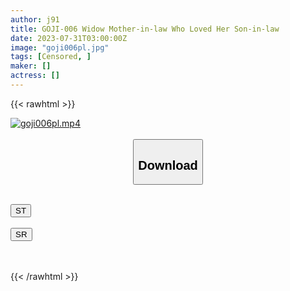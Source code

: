```yaml
---
author: j91
title: GOJI-006 Widow Mother-in-law Who Loved Her Son-in-law
date: 2023-07-31T03:00:00Z
image: "goji006pl.jpg"
tags: [Censored, ]
maker: []
actress: []
---
```



{{< rawhtml >}}

<div class="video" data-videoid="Yw4rz6vk7rIvm0X">
    <a href="javascript:;">
        <img src="https://my.j91.asia/posts/goji006pl/goji006pl.jpg" width="WIDTH" height="HEIGHT" alt="goji006pl.mp4" loading="lazy">
    </a>
</div>

<script type="text/javascript" src="https://j91.asia/asset/on-demand-st.js"></script>

<br>
  <link rel="stylesheet" href="https://j91.asia/asset/bs5.css">
  
  <center>
  <button class="btn btn-primary" type="button" data-bs-toggle="collapse" data-bs-target=".multi-collapse" aria-expanded="false" aria-controls="multiCollapseExample1 multiCollapseExample2"><h2>Download</h2></button></center>
</p>
<div class="row">
  <div class="col">
    <div class="collapse multi-collapse" id="multiCollapseExample1">
      <div class="card card-body">
	      	      <br>
<div class="buttons">  
<a href="https://streamtape.to/v/Yw4rz6vk7rIvm0X"><button class="btn-hover color-3"><i class="fa fa-download"></i> ST</button></a></div>
    </div>
  </div>
</div>
  <div class="col">
    <div class="collapse multi-collapse" id="multiCollapseExample2">
      <div class="card card-body">
	      <br>
<div class="buttons">
    <a href="https://streamruby.com/t0r6uw61nsyq.html"><button class="btn-hover color-9"><i class="fa fa-download"></i> SR</button></a></div>
<br><br>
      </div>
    </div>
  </div>
</div>

{{< /rawhtml >}}